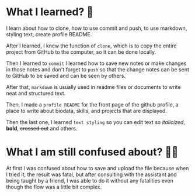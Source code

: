 #  What I learned? 🫣 #

I learn about how to clone, how to use commit and push, to use markdown, styling text, create profile README.

After I learned, I knew the function of `clone`, which is to copy the entire project from GitHub to the computer, so it can be done locally.

Then I learned to `commit` I learned how to save new notes or make changes in those notes and don't forget to `push` so that the change notes can be sent to GitHub to be saved and can be seen by others.

After that, `markdown` is usually used in readme files or documents to write neat and structured text.

Then, I made a `profile README` for the front page of the github profile, a place to write about biodata, skills, and projects that are displayed.

Then the last one, I learned `text styling` so you can edit text so *italicized*, **bold**, ~~crossed out~~ and others.


# What I am still confused about? 😵‍💫 #

At first I was confused about how to save and upload the file because when I tried it, the result was fatal, but after consulting with the assistant and being taught by a friend, I was able to do it without any fatalities even though the flow was a little bit complex. 
